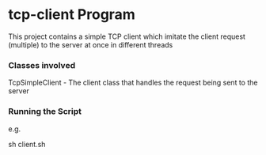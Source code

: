 # tcp-client Program



This project contains a simple TCP client which imitate the client request (multiple)
to the server at once in different threads

### Classes involved

TcpSimpleClient  - The client class that handles the request being sent to the server


### Running the Script

  e.g.
  
  sh client.sh 
  

